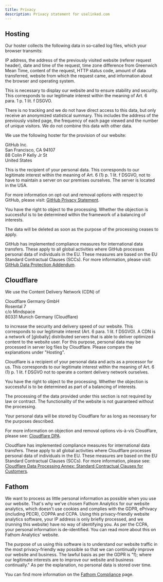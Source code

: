 ```yaml
---
title: Privacy
description: Privacy statement for uselinked.com
---
```


## Hosting

Our hoster collects the following data in so-called log files, which your browser transmits:

IP address, the address of the previously visited website (referer request header), date and time of the request, time zone difference from Greenwich Mean Time, content of the request, HTTP status code, amount of data transferred, website from which the request came, and information about the browser and operating system.

This is necessary to display our website and to ensure stability and security. This corresponds to our legitimate interest within the meaning of Art. 6 para. 1 p. 1 lit. f DSGVO.

There is no tracking and we do not have direct access to this data, but only receive an anonymized statistical summary. This includes the address of the previously visited page, the frequency of each page viewed and the number of unique visitors. We do not combine this data with other data.

We use the following hoster for the provision of our website:

GitHub Inc.\
San Francisco, CA 94107\
88 Colin P Kelly Jr St\
United States

This is the recipient of your personal data. This corresponds to our legitimate interest within the meaning of Art. 6 (1) p. 1 lit. f DSGVO, not to have to maintain a server on our premises ourselves. The server is located in the USA.

For more information on opt-out and removal options with respect to GitHub, please visit: [GitHub Privacy Statement](https://docs.github.com/en/free-pro-team@latest/github/site-policy/github-privacy-statement#github-pages).

You have the right to object to the processing. Whether the objection is successful is to be determined within the framework of a balancing of interests.

The data will be deleted as soon as the purpose of the processing ceases to apply.

GitHub has implemented compliance measures for international data transfers. These apply to all global activities where GitHub processes personal data of individuals in the EU. These measures are based on the EU Standard Contractual Clauses (SCCs). For more information, please visit: [GitHub Data Protection Addendum](https://docs.github.com/en/free-pro-team@latest/github/site-policy/github-data-protection-addendum#attachment-1–the-standard-contractual-clauses-processors).

## Cloudflare
We use the Content Delivery Network (CDN) of

Cloudflare Germany GmbH\
Rosental 7\
c/o Mindspace\
80331 Munich Germany (Cloudflare)

to increase the security and delivery speed of our website. This corresponds to our legitimate interest (Art. 6 para. 1 lit. f DSGVO). A CDN is a network of [globally] distributed servers that is able to deliver optimized content to the website user. For this purpose, personal data may be processed in server log files by Cloudflare. Please compare the explanations under "Hosting".

Cloudflare is a recipient of your personal data and acts as a processor for us. This corresponds to our legitimate interest within the meaning of Art. 6 (1) p. 1 lit. f DSGVO not to operate a content delivery network ourselves.

You have the right to object to the processing. Whether the objection is successful is to be determined as part of a balancing of interests.

The processing of the data provided under this section is not required by law or contract. The functionality of the website is not guaranteed without the processing.

Your personal data will be stored by Cloudflare for as long as necessary for the purposes described.

For more information on objection and removal options vis-à-vis Cloudflare, please see: [Cloudflare DPA](https://www.cloudflare.com/cloudflare-customer-dpa/).

Cloudflare has implemented compliance measures for international data transfers. These apply to all global activities where Cloudflare processes personal data of individuals in the EU. These measures are based on the EU Standard Contractual Clauses (SCCs). For more information, please see: [Cloudflare Data Processing Annex: Standard Contractual Clauses for Customers](https://www.cloudflare.com/cloudflare_customer_SCCs.pdf).

## Fathom

We want to process as little personal information as possible when you use our website. That's why we've chosen Fathom Analytics for our website analytics, which doesn't use cookies and complies with the GDPR, ePrivacy (including PECR), COPPA and CCPA. Using this privacy-friendly website analytics software, your IP address is only briefly processed, and we (running this website) have no way of identifying you. As per the CCPA, your personal information is de-identified. You can read more about this on Fathom Analytics' website.

The purpose of us using this software is to understand our website traffic in the most privacy-friendly way possible so that we can continually improve our website and business. The lawful basis as per the GDPR is "f); where our legitimate interests are to improve our website and business continually." As per the explanation, no personal data is stored over time.

You can find more information on the [Fathom Compliance](https://usefathom.com/compliance) page.
